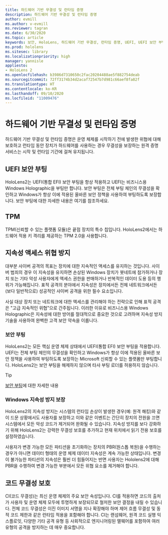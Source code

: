 ```yaml
---
title: 하드웨어 기반 무결성 및 런타임 증명
description: 하드웨어 기반 무결성 및 런타임 증명
author: evmill
ms.author: v-evmill
ms.reviewer: tagran
ms.date: 6/30/2020
ms.topic: article
keywords: 보안, HoloLens, 하드웨어 기반 무결성, 런타임 증명, UEFI, UEFI 보안 부팅, 보안 부팅, TPM, 위협 방지, Windows 지속성 방지 보장, 코드 무결성, 코드 보호
ms.prod: hololens
ms.sitesec: library
ms.localizationpriority: high
manager: yannisle
appliesto:
- HoloLens 2
ms.openlocfilehash: b3986d7310650c2fac20204488ae5f882754deab
ms.sourcegitcommit: 72ff3174b34d2acaf72547b7d981c66aef8fa82f
ms.translationtype: HT
ms.contentlocale: ko-KR
ms.lasthandoff: 09/10/2020
ms.locfileid: "11009476"
---
```

# 하드웨어 기반 무결성 및 런타임 증명

하드웨어 기반 무결성 및 런타임 증명은 운영 체제를 시작하기 전에 발생한 위협에 대해 보호하고 런타임 동안 장치가 하드웨어를 사용하는 경우 무결성을 보장하는 원격 증명 서비스는 시작 및 런타임 기간에 걸쳐 유지됩니다.

## UEFI 보안 부팅

HoloLens2는 UEFI(통합 EFI) 보안 부팅을 항상 적용하고 UEFI는 비즈니스용 Windows Holographic을 부팅만 합니다.
보안 부팅은 전체 부팅 체인의 무결성을 확인하고 Windows가 항상 이에 적용된 올바른 보안 정책을 사용하여 부팅하도록 보장합니다. 보안 부팅에 대한 자세한 내용은 여기를 참조하세요.

## TPM

TPM(신뢰할 수 있는 플랫폼 모듈)은 끝점 장치의 특수 칩입니다. HoloLens2에서는 하드웨어 적용 키 격리를 제공하는 TPM 2.0을 사용합니다.

## 지속성 액세스 위협 방지

대부분 사이버 공격의 목표는 장치에 대한 지속적인 액세스를 유지하는 것입니다. 사이버 범죄의 경우 이 지속성을 유지하면 손상된 Windows 장치가 봇네트에 참가하거나 장치 또는 기타 악성 사용자에게 액세스 권한을 판매하거나 반복적인 데이터 도용 등의 행위가 가능해집니다. 표적 공격의 분야에서 지속성은 장치에서든 전체 네트워크에서든(보다 일반적으로) 성공적인 사이버 공격을 위한 필수 요소입니다.  

사실 대상 장치 또는 네트워크에 대한 액세스를 관리해야 하는 전략으로 인해 표적 공격은 "고급 지속적인 위협"으로 간주됩니다. 이러한 이유로 비즈니스용 Windows Holographic은 지속성에 대한 방어를 절대적으로 중요한 것으로 고려하며 지속성 방지 기술을 사용하여 완벽한 고객 보안 약속을 이룹니다.

### 보안 부팅 

HoloLens2는 모든 핵심 운영 체제 상태에서 UEFI(통합 EFI) 보안 부팅을 적용합니다. UEFI는 전체 부팅 체인의 무결성을 확인하고 Windows가 항상 이에 적용된 올바른 보안 정책을 사용하여 부팅하도록 보장하는 Microsoft 신뢰할 수 있는 플랫폼만 부팅합니다. HoloLens2는 보안 부팅을 해제하지 않으며 타사 부팅 로더를 허용하지 않습니다.

> [!Tip]
> [보안 부팅](https://docs.microsoft.com/windows-hardware/design/device-experiences/oem-secure-boot)에 대한 자세한 내용

### Windows 지속성 방지 보장

HoloLens2의 지속성 방지는 시스템의 런타임 손상이 발생한 경우(예: 원격 해킹)와 같이 드문 상황에서도 사용자를 보장하고 이와 같은 이벤트는 간단히 장치의 전원을 끄면 시스템에서 모든 악성 코드가 제거되어 완화될 수 있습니다. 지속성 방지를 보다 강화하기 위해 HoloLens2는 강력한 무결성 보호를 추가하고 현재 위치에서 읽기 전용 보호를 설정하였습니다.

사용자가 변경 가능한 모든 파티션을 초기화하는 장치의 PBR(원스톱 복원)을 수행하는 경우가 아니면 데이터 형태의 운영 체제 데이터 지속성은 계속 가능한 상태입니다. 변경이 불가능한 파티션의 지속성은 훨씬 더 힘들어지는 반면 사용자는 Hololens2에 대해 PBR을 수행하여 변경 가능한 부분에서 모든 위협 요소를 제거해야 합니다.

## 코드 무결성 보호 

CI(코드 무결성)는 최신 운영 체제의 주요 보안 속성입니다. CI를 적용하면 코드의 출처가 사용자 및 운영 체제 모두에 투명하게 보장되므로 철저한 보안 결정을 내릴 수 있습니다. 전체 코드 무결성은 이진 이미지 서명을 지나 확장해야 하며 제어 흐름 무결성 및 동적 코드 제한과 같은 런타임 적용을 포함해야 합니다. CI는 랜섬웨어, 원격 코드 실행 익스플로잇, 다양한 기타 공격 유형 등 사회적으로 엔지니어링된 맬웨어를 포함하여 여러 유형의 공격을 방지하는 데 매우 중요합니다.
